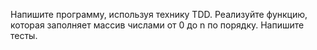 Напишите программу, используя технику TDD. Реализуйте функцию,
которая заполняет массив числами от 0 до n по порядку. Напишите тесты.
